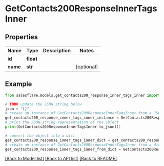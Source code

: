 # GetContacts200ResponseInnerTagsInner


## Properties

Name | Type | Description | Notes
------------ | ------------- | ------------- | -------------
**id** | **float** |  | 
**name** | **str** |  | [optional] 

## Example

```python
from salesflare.models.get_contacts200_response_inner_tags_inner import GetContacts200ResponseInnerTagsInner

# TODO update the JSON string below
json = "{}"
# create an instance of GetContacts200ResponseInnerTagsInner from a JSON string
get_contacts200_response_inner_tags_inner_instance = GetContacts200ResponseInnerTagsInner.from_json(json)
# print the JSON string representation of the object
print(GetContacts200ResponseInnerTagsInner.to_json())

# convert the object into a dict
get_contacts200_response_inner_tags_inner_dict = get_contacts200_response_inner_tags_inner_instance.to_dict()
# create an instance of GetContacts200ResponseInnerTagsInner from a dict
get_contacts200_response_inner_tags_inner_from_dict = GetContacts200ResponseInnerTagsInner.from_dict(get_contacts200_response_inner_tags_inner_dict)
```
[[Back to Model list]](../README.md#documentation-for-models) [[Back to API list]](../README.md#documentation-for-api-endpoints) [[Back to README]](../README.md)


